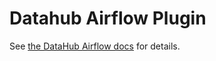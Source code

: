 # Datahub Airflow Plugin

See [the DataHub Airflow docs](https://datahubproject.io/docs/lineage/airflow) for details.

